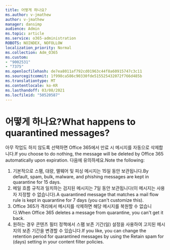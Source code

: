 ```yaml
---
title: 어떻게 하나요?
ms.author: v-jmathew
author: v-jmathew
manager: dansimp
audience: Admin
ms.topic: article
ms.service: o365-administration
ROBOTS: NOINDEX, NOFOLLOW
localization_priority: Normal
ms.collection: Adm_O365
ms.custom:
- "9002531"
- "7375"
ms.openlocfilehash: de7ea8011af792cd01963c44f8a60915747c3c11
ms.sourcegitcommit: 1f998ca586c90330fde515525432072f766d485b
ms.translationtype: MT
ms.contentlocale: ko-KR
ms.lasthandoff: 03/08/2021
ms.locfileid: "50520587"
---
```

# <a name="what-happens-to-quarantined-messages"></a><span data-ttu-id="302cc-102">어떻게 하나요?</span><span class="sxs-lookup"><span data-stu-id="302cc-102">What happens to quarantined messages?</span></span>

<span data-ttu-id="302cc-103">아무 작업도 하지 않도록 선택하면 Office 365에서 만료 시 메시지를 자동으로 삭제합니다.</span><span class="sxs-lookup"><span data-stu-id="302cc-103">If you choose to do nothing, the message will be deleted by Office 365 automatically upon expiration.</span></span> <span data-ttu-id="302cc-104">다음에 유의하세요.</span><span class="sxs-lookup"><span data-stu-id="302cc-104">Note the following:</span></span>

1. <span data-ttu-id="302cc-105">기본적으로 스팸, 대량, 맬웨어 및 피싱 메시지는 15일 동안 보관됩니다.</span><span class="sxs-lookup"><span data-stu-id="302cc-105">By default, spam, bulk, malware, and phishing messages are kept in quarantine for 15 days.</span></span>
2. <span data-ttu-id="302cc-106">메일 흐름 규칙과 일치하는 검지된 메시지는 7일 동안 보관됩니다(이 메시지는 사용자 지정할 수 없습니다).</span><span class="sxs-lookup"><span data-stu-id="302cc-106">A quarantined message that matches a mail flow rule is kept in quarantine for 7 days (you can't customize this).</span></span>
3. <span data-ttu-id="302cc-107">Office 365가 격리에서 메시지를 삭제하면 해당 메시지를 복원할 수 없습니다.</span><span class="sxs-lookup"><span data-stu-id="302cc-107">When Office 365 deletes a message from quarantine, you can't get it back.</span></span>
4. <span data-ttu-id="302cc-108">원하는 경우 콘텐츠 필터 정책에서 스팸 보존 기간(일) 설정을 사용하여 고지된 메시지의 보존 기간을 변경할 수 있습니다.</span><span class="sxs-lookup"><span data-stu-id="302cc-108">If you like, you can change the retention period for quarantined messages by using the Retain spam for (days) setting in your content filter policies.</span></span>
